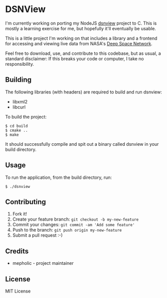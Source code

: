 # DSNView
I'm currently working on porting my NodeJS [dsnview](https://github.com/mepholic/dsnview) project to C. This is mostly
a learning exercise for me, but hopefully it'll eventually be usable.

This is a little project I'm working on that includes a library and a frontend
for accessing and viewing live data from NASA's [Deep Space Network](https://deepspace.jpl.nasa.gov/).

Feel free to download, use, and contribute to this codebase, but as usual, a
standard disclaimer: If this breaks your code or computer, I take no
responsibility.

## Building
The following libraries (with headers) are required to build and run dsnview:
 * libxml2
 * libcurl
 
To build the project:

    $ cd build
    $ cmake ..
    $ make

It should successfully compile and spit out a binary called dsnview in your
build directory.

## Usage
To run the application, from the build directory, run:

    $ ./dsnview

## Contributing
1. Fork it!
2. Create your feature branch: `git checkout -b my-new-feature`
3. Commit your changes: `git commit -am 'Add some feature'`
4. Push to the branch: `git push origin my-new-feature`
5. Submit a pull request :-)

## Credits
  * mepholic - project maintainer
  
## License
MIT License
